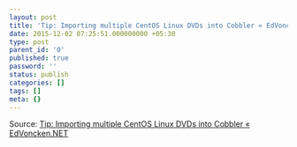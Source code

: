 ```yaml
---
layout: post
title: 'Tip: Importing multiple CentOS Linux DVDs into Cobbler « EdVoncken.NET'
date: 2015-12-02 07:25:51.000000000 +05:30
type: post
parent_id: '0'
published: true
password: ''
status: publish
categories: []
tags: []
meta: {}
---
```

<p>Source: <a href="http://edvoncken.net/2011/08/importing-multiple-centos-linux-dvds-into-cobbler/">Tip: Importing multiple CentOS Linux DVDs into Cobbler « EdVoncken.NET</a></p>
